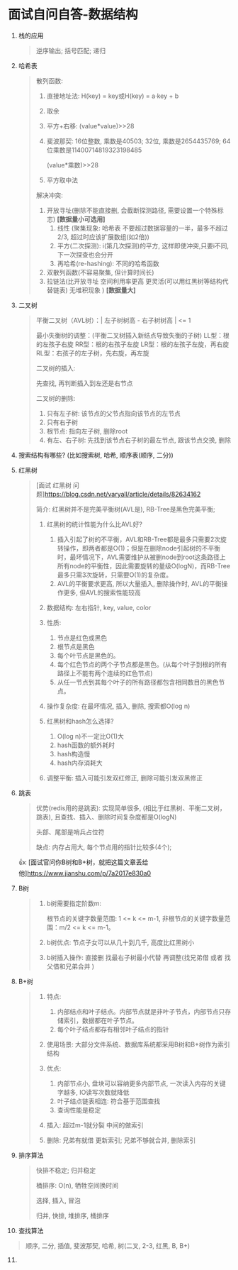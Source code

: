 # 面试自问自答-数据结构



1. 栈的应用

   > 逆序输出; 括号匹配; 递归

2. 哈希表

   > 散列函数: 
   >
   > 1. 直接地址法: H(key) = key或H(key) = a·key + b
   >
   > 2. 取余
   >
   > 3. 平方+右移: (value*value)>>28
   >
   > 4. 斐波那契: 16位整数, 乘数是40503; 32位, 乘数是2654435769; 64位乘数是11400714819323198485
   >
   >    (value*乘数)>>28
   >
   > 5. 平方取中法
   >
   > 
   >
   > 解决冲突:
   >
   > 1. 开放寻址(删除不能直接删, 会截断探测路径, 需要设置一个特殊标志) **[数据量小可选用]**
   >    1. 线性 (聚集现象: 哈希表 不要超过数据容量的一半，最多不超过2/3, 超过时应该扩展数组(如2倍)) 
   >    2. 平方(二次探测): i(第几次探测)的平方, 这样即使冲突,只要i不同,下一次探查也会分开
   >    3. 再哈希(re-hashing): 不同的哈希函数
   > 2. 双散列函数(不容易聚集, 但计算时间长)
   > 3. 拉链法(比开放寻址 空间利用率更高 更灵活(可以用红黑树等结构代替链表) 无堆积现象 ) **[数据量大]**

3. 二叉树

   > 平衡二叉树（AVL树）：| 左子树树高 - 右子树树高 | <= 1
   >
   > 最小失衡树的调整：(平衡二叉树插入新结点导致失衡的子树)
   > 	LL型：根的左孩子右旋
   > 	RR型：根的右孩子左旋
   > 	LR型：根的左孩子左旋，再右旋
   > 	RL型：右孩子的左子树，先右旋，再左旋
   >
   > 
   >
   > 二叉树的插入:
   >
   > 先查找, 再判断插入到左还是右节点
   >
   > 
   >
   > 二叉树的删除:
   >
   > 1. 只有左子树: 该节点的父节点指向该节点的左节点
   > 2. 只有右子树
   > 3. 根节点: 指向左子树, 删除root
   > 4. 有左、右子树: 先找到该节点右子树的最左节点, 跟该节点交换, 删除

4. 搜索结构有哪些? (比如搜索树, 哈希, 顺序表(顺序, 二分))

5. 红黑树

   > [面试 红黑树 问题]https://blog.csdn.net/varyall/article/details/82634162
   >
   > 简介: 红黑树并不是完美平衡树(AVL是), RB-Tree是黑色完美平衡;
   >
   > 1. 红黑树的统计性能为什么比AVL好?
   >    1. 插入引起了树的不平衡，AVL和RB-Tree都是最多只需要2次旋转操作，即两者都是O(1)；但是在删除node引起树的不平衡时，最坏情况下，AVL需要维护从被删node到root这条路径上所有node的平衡性，因此需要旋转的量级O(logN)，而RB-Tree最多只需3次旋转，只需要O(1)的复杂度。
   >    2. AVL的平衡要求更高, 所以大量插入, 删除操作时, AVL的平衡操作更多, 但AVL的搜索性能较高
   >
   > 2. 数据结构: 左右指针, key, value, color
   >
   > 3. 性质:
   >    1. 节点是红色或黑色
   >    2. 根节点是黑色
   >    3. 每个叶节点是黑色的。
   >    4. 每个红色节点的两个子节点都是黑色。(从每个叶子到根的所有路径上不能有两个连续的红色节点)
   >    5. 从任一节点到其每个叶子的所有路径都包含相同数目的黑色节点。
   >
   > 4. 操作复杂度: 在最坏情况, 插入, 删除, 搜索都O(log n)
   > 5. 红黑树和hash怎么选择?
   >    1. O(log n)不一定比O(1)大
   >    2. hash函数的额外耗时
   >    3. hash构造慢
   >    4. hash内存消耗大
   > 6. 调整平衡: 插入可能引发双红修正, 删除可能引发双黑修正

6. 跳表

   > 优势(redis用的是跳表): 实现简单很多, (相比于红黑树、平衡二叉树，跳表), 且查找、插入、删除时间复杂度都是O(logN)
   >
   > 头部、尾部是哨兵占位符
   >
   > 缺点: 内存占用大, 每个节点用的指针比较多(4个); 

   

   👍:  [面试官问你B树和B+树，就把这篇文章丢给他]https://www.jianshu.com/p/7a2017e830a0

7. B树 

   > 1. b树需要指定阶数m:
   >
   >    根节点的关键字数量范围: 1 <= k <= m-1, 非根节点的关键字数量范围：m/2 <= k <= m-1。
   >
   > 2. b树优点: 节点子女可以从几十到几千, 高度比红黑树小
   > 3. b树插入操作: 直接删 找最右子树最小代替 再调整(找兄弟借 或者 找父借和兄弟合并 )

8. B+树

   > 1. 特点: 
   >    1. 内部结点和叶子结点。内部节点就是非叶子节点，内部节点只存储索引，数据都在叶子节点。
   >    2. 每个叶子结点都存有相邻叶子结点的指针
   >
   > 2. 使用场景: 大部分文件系统、数据库系统都采用B树和B+树作为索引结构
   >
   > 3. 优点:
   >    1. 内部节点小, 盘块可以容纳更多内部节点, 一次读入内存的关键字越多, IO读写次数就降低
   >    2. 叶子结点链表相连: 符合基于范围查找
   >    3. 查询性能是稳定
   > 4. 插入: 超过m-1就分裂 中间的做索引
   > 5. 删除: 兄弟有就借 更新索引; 兄弟不够就合并, 删除索引

9. 排序算法

   > 快排不稳定; 归并稳定
   >
   > 桶排序: O(n), 牺牲空间换时间
   >
   > 选择, 插入, 冒泡
   >
   > 归并, 快排, 堆排序, 桶排序

10. 查找算法

   > 顺序, 二分, 插值, 斐波那契, 哈希, 树(二叉, 2-3, 红黑, B, B+)

11. 
